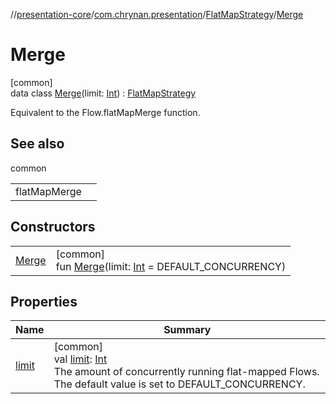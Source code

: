 //[presentation-core](../../../../index.md)/[com.chrynan.presentation](../../index.md)/[FlatMapStrategy](../index.md)/[Merge](index.md)

# Merge

[common]\
data class [Merge](index.md)(limit: [Int](https://kotlinlang.org/api/latest/jvm/stdlib/kotlin/-int/index.html)) : [FlatMapStrategy](../index.md)

Equivalent to the Flow.flatMapMerge function.

## See also

common

| | |
|---|---|
| flatMapMerge |  |

## Constructors

| | |
|---|---|
| [Merge](-merge.md) | [common]<br>fun [Merge](-merge.md)(limit: [Int](https://kotlinlang.org/api/latest/jvm/stdlib/kotlin/-int/index.html) = DEFAULT_CONCURRENCY) |

## Properties

| Name | Summary |
|---|---|
| [limit](limit.md) | [common]<br>val [limit](limit.md): [Int](https://kotlinlang.org/api/latest/jvm/stdlib/kotlin/-int/index.html)<br>The amount of concurrently running flat-mapped Flows. The default value is set to DEFAULT_CONCURRENCY. |
